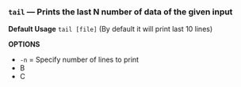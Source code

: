 ### `tail` — Prints the last N number of data of the given input

**Default Usage**
	`tail [file]` (By default it will print last 10 lines)

**OPTIONS**
- `-n` = Specify number of lines to print
- B
- C
